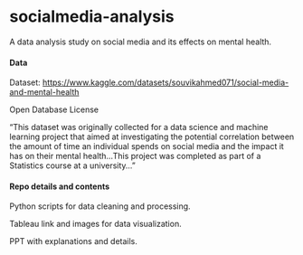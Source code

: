 # socialmedia-analysis

A data analysis study on social media and its effects on mental health.

#### Data
Dataset: https://www.kaggle.com/datasets/souvikahmed071/social-media-and-mental-health 

Open Database License
  
  “This dataset was originally collected for a data science and machine learning project that aimed at investigating the potential correlation between the amount of time an individual   spends on social media and the impact it has on their mental health…This project was completed as part of a Statistics course at a university…”

#### Repo details and contents
Python scripts for data cleaning and processing. 

Tableau link and images for data visualization.

PPT with explanations and details.
